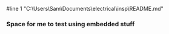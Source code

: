 #line 1 "C:\\Users\\Sam\\Documents\\electrical\\insp\\README.md"
### Space for me to test using embedded stuff